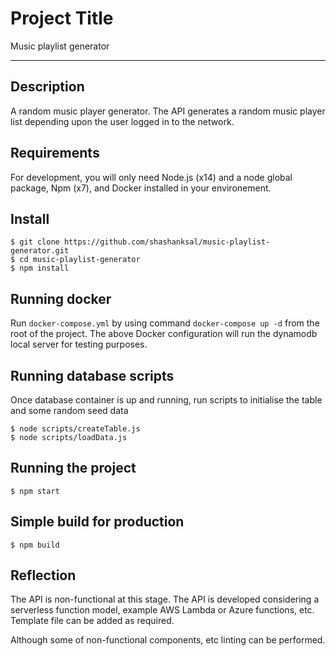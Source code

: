 # Project Title

Music playlist generator

---

## Description
A random music player generator. The API generates a random music player list depending upon the user logged in to the network. 

## Requirements

For development, you will only need Node.js (x14) and a node global package, Npm (x7), and Docker installed in your environement.


## Install

    $ git clone https://github.com/shashanksal/music-playlist-generator.git
    $ cd music-playlist-generator
    $ npm install

## Running docker

Run `docker-compose.yml` by using command `docker-compose up -d` from the root of the project.
The above Docker configuration will run the dynamodb local server for testing purposes. 

## Running database scripts

Once database container is up and running, run scripts to initialise the table and some random seed data

    $ node scripts/createTable.js
    $ node scripts/loadData.js

## Running the project

    $ npm start

## Simple build for production

    $ npm build

## Reflection

The API is non-functional at this stage.
The API is developed considering a serverless function model, example AWS Lambda or Azure functions, etc. Template file can be added as required.

Although some of non-functional components, etc linting can be performed. 